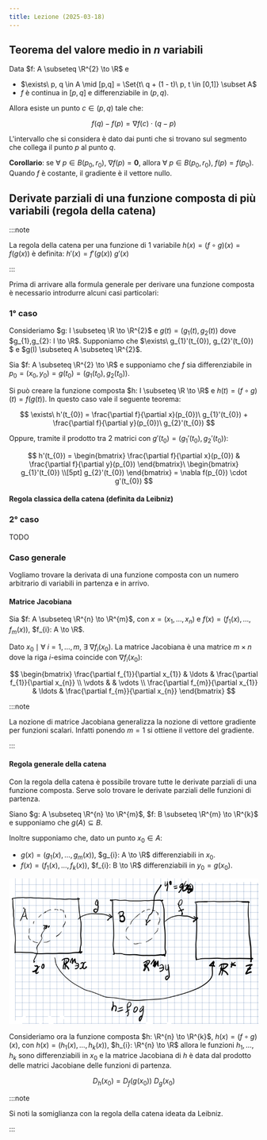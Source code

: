 ```yaml
---
title: Lezione (2025-03-18)
---
```


## Teorema del valore medio in $n$ variabili

Data $f: A \subseteq \R^{2} \to \R$ e

- $\exists\ p, q \in A \mid [p,q] = \Set{t\ q + (1 - t)\ p, t \in [0,1]} \subset A$
- $f$ è continua in $[p, q]$ e differenziabile in $(p, q)$.

Allora esiste un punto $c \in (p, q)$ tale che:

$$
f(q) - f(p) = \nabla f(c) \cdot (q - p)
$$

L'intervallo che si considera è dato dai punti che si trovano sul segmento che
collega il punto $p$ al punto $q$.

**Corollario**: se $\forall\ p \in B(p_{0}, r_{0}),\ \nabla f(p) = \mathbf{0}$,
allora $\forall\ p \in B(p_{0}, r_{0}),\ f(p) = f(p_{0})$. Quando $f$ è
costante, il gradiente è il vettore nullo.

## Derivate parziali di una funzione composta di più variabili (regola della catena)

:::note

La regola della catena per una funzione di 1 variabile
$h(x) = (f \circ g)(x) = f(g(x))$ è definita: $h'(x) = f'(g(x))\ g'(x)$

:::

Prima di arrivare alla formula generale per derivare una funzione composta è
necessario introdurre alcuni casi particolari:

### 1° caso

Consideriamo $g: I \subseteq \R \to \R^{2}$ e $g(t) = (g_{1}(t), g_{2}(t))$ dove
$g_{1},g_{2}: I \to \R$. Supponiamo che
$\exists\ g_{1}'(t_{0}), g_{2}'(t_{0}) $ e $g(I) \subseteq A \subseteq \R^{2}$.

Sia $f: A \subseteq \R^{2} \to \R$ e supponiamo che $f$ sia differenziabile in
$p_{0} = (x_{0}, y_{0}) = g(t_{0}) = (g_{1}(t_{0}), g_{2}(t_{0}))$.

Si può creare la funzione composta $h: I \subseteq \R \to \R$ e
$h(t) = (f \circ g)(t) = f(g(t))$. In questo caso vale il seguente teorema:

$$
\exists\ h'(t_{0}) = \frac{\partial f}{\partial x}(p_{0})\ g_{1}'(t_{0}) + \frac{\partial f}{\partial y}(p_{0})\ g_{2}'(t_{0})
$$

Oppure, tramite il prodotto tra 2 matrici con
$g'(t_{0}) = (g_{1}'(t_{0}), g_{2}'(t_{0}))$:

$$
h'(t_{0}) = \begin{bmatrix}  \frac{\partial f}{\partial x}(p_{0}) &  \frac{\partial f}{\partial y}(p_{0}) \end{bmatrix}\ \begin{bmatrix} g_{1}'(t_{0}) \\[5pt] g_{2}'(t_{0}) \end{bmatrix} = \nabla f(p_{0}) \cdot g'(t_{0})
$$

#### Regola classica della catena (definita da Leibniz)

### 2° caso

TODO

### Caso generale

Vogliamo trovare la derivata di una funzione composta con un numero arbitrario
di variabili in partenza e in arrivo.

#### **Matrice Jacobiana**

Sia $f: A \subseteq \R^{n} \to \R^{m}$, con $x=(x_{1}, \ldots, x_{n})$ e
$f(x) = (f_{1}(x), \ldots, f_{m}(x))$, $f_{i}: A \to \R$.

Dato $x_{0} \mid \forall\ i = 1,\ldots,m,\ \exists\ \nabla f_{i}(x_{0})$. La
matrice Jacobiana è una matrice $m \times n$ dove la riga $i$-esima coincide con
$\nabla f_{i}(x_{0})$:

$$
\begin{bmatrix}
\frac{\partial f_{1}}{\partial x_{1}} & \ldots & \frac{\partial f_{1}}{\partial x_{n}} \\
\vdots & & \vdots \\
\frac{\partial f_{m}}{\partial x_{1}} & \ldots & \frac{\partial f_{m}}{\partial x_{n}}
\end{bmatrix}
$$

:::note

La nozione di matrice Jacobiana generalizza la nozione di vettore gradiente per
funzioni scalari. Infatti ponendo $m = 1$ si ottiene il vettore del gradiente.

:::

#### Regola generale della catena

Con la regola della catena è possibile trovare tutte le derivate parziali di una
funzione composta. Serve solo trovare le derivate parziali delle funzioni di
partenza.

Siano $g: A \subseteq \R^{n} \to \R^{m}$, $f: B \subseteq \R^{m} \to \R^{k}$ e
supponiamo che $g(A) \subseteq B$.

Inoltre supponiamo che, dato un punto $x_{0} \in A$:

- $g(x) = (g_{1}(x),\ldots, g_{m}(x))$, $g_{i}: A \to \R$ differenziabili in
  $x_{0}$.
- $f(x) = (f_{1}(x), \ldots, f_{k}(x))$, $f_{i}: B \to \R$ differenziabili in
  $y_{0} = g(x_{0})$.

![Regola della catena](../../../../../images/regola-della-catena.png)

Consideriamo ora la funzione composta $h: \R^{n} \to \R^{k}$,
$h(x) = (f \circ g)(x)$, con $h(x) = (h_{1}(x), \ldots, h_{k}(x))$,
$h_{i}: \R^{n} \to \R$ allora le funzioni $h_{1}, \ldots, h_{k}$ sono
differenziabili in $x_{0}$ e la matrice Jacobiana di $h$ è data dal prodotto
delle matrici Jacobiane delle funzioni di partenza.

$$
D_{h}(x_{0}) = D_{f}(g(x_{0}))\ D_{g}(x_{0})
$$

:::note

Si noti la somiglianza con la regola della catena ideata da Leibniz.

:::
